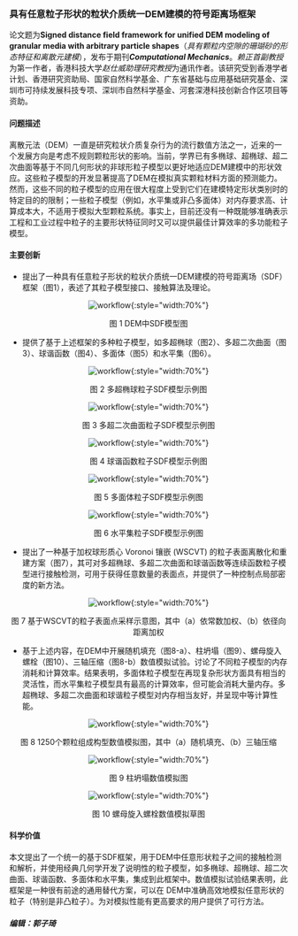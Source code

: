 ### 具有任意粒子形状的粒状介质统一DEM建模的符号距离场框架

论文题为**Signed distance field framework for unified DEM modeling of granular media with arbitrary particle shapes**（*具有颗粒内空隙的珊瑚砂的形态特征和离散元建模*），发布于期刊***Computational Mechanics***。*赖正首副教授*为第一作者，香港科技大学*赵仕威助理研究教授*为通讯作者。该研究受到香港学者计划、香港研究资助局、国家自然科学基金、广东省基础与应用基础研究基金、深圳市可持续发展科技专项、深圳市自然科学基金、河套深港科技创新合作区项目等资助。

#### 问题描述

离散元法（DEM）一直是研究粒状介质复杂行为的流行数值方法之一，近来的一个发展方向是考虑不规则颗粒形状的影响。当前，学界已有多椭球、超椭球、超二次曲面等基于不同几何形状的非球形粒子模型以更好地适应DEM建模中的形状效应。这些粒子模型的开发显著提高了DEM在模拟真实颗粒材料方面的预测能力。然而，这些不同的粒子模型的应用在很大程度上受到它们在建模特定形状类别时的特定目的的限制；一些粒子模型（例如，水平集或非凸多面体）对内存要求高、计算成本大，不适用于模拟大型颗粒系统。事实上，目前还没有一种既能够准确表示工程和工业过程中粒子的主要形状特征同时又可以提供最佳计算效率的多功能粒子模型。

#### 主要创新

- 提出了一种具有任意粒子形状的粒状介质统一DEM建模的符号距离场（SDF）框架（图1），表述了其粒子模型接口、接触算法及理论。

<center>

![workflow](fig-1.png){:style="width:70%"}

图 1 DEM中SDF模型图

</center>

- 提供了基于上述框架的多种粒子模型，如多超椭球（图2）、多超二次曲面（图3）、球谐函数（图4）、多面体（图5）和水平集（图6）。

<center>

![workflow](fig-2.png){:style="width:70%"}

图 2 多超椭球粒子SDF模型示例图

![workflow](fig-3.png){:style="width:70%"}

图 3 多超二次曲面粒子SDF模型示例图

![workflow](fig-4.png){:style="width:70%"}

图 4 球谐函数粒子SDF模型示例图

![workflow](fig-5.png){:style="width:70%"}

图 5 多面体粒子SDF模型示例图

![workflow](fig-6.png){:style="width:70%"}

图 6 水平集粒子SDF模型示例图

</center>

- 提出了一种基于加权球形质心 Voronoi 镶嵌 (WSCVT) 的粒子表面离散化和重建方案（图7），其可对多超椭球、多超二次曲面和球谐函数等连续函数粒子模型进行接触检测，可用于获得任意数量的表面点，并提供了一种控制点局部密度的新方法。

<center>

![workflow](fig-7.png){:style="width:70%"}

图 7 基于WSCVT的粒子表面点采样示意图，其中（a）依常数加权、（b）依径向距离加权

</center>

- 基于上述内容，在DEM中开展随机填充（图8-a）、柱坍塌（图9）、螺母旋入螺栓（图10）、三轴压缩（图8-b）数值模拟试验。讨论了不同粒子模型的内存消耗和计算效率。结果表明，多面体粒子模型在再现复杂形状方面具有相当的灵活性，而水平集粒子模型具有最高的计算效率，但可能会消耗大量内存。多超椭球、多超二次曲面和球谐粒子模型对内存相当友好，并呈现中等计算性能。

<center>

![workflow](fig-8.png){:style="width:70%"}

图 8 1250个颗粒组成构型数值模拟图，其中（a）随机填充、（b）三轴压缩

![workflow](fig-9.png){:style="width:70%"}

图 9 柱坍塌数值模拟图

![workflow](fig-10.png){:style="width:70%"}

图 10 螺母旋入螺栓数值模拟草图

</center>

#### 科学价值

本文提出了一个统一的基于SDF框架，用于DEM中任意形状粒子之间的接触检测和解析，并使用经典几何学开发了说明性的粒子模型，如多椭球、超椭球、超二次曲面、球谐函数、多面体和水平集，集成到此框架中。数值模拟试验结果表明，此框架是一种很有前途的通用替代方案，可以在 DEM中准确高效地模拟任意形状的粒子（特别是非凸粒子）。为对模拟性能有更高要求的用户提供了可行方法。

##### 编辑：郭子琦


